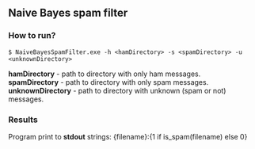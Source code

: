 ## Naive Bayes spam filter

### How to run?
```
$ NaiveBayesSpamFilter.exe -h <hamDirectory> -s <spamDirectory> -u <unknownDirectory>
```
__hamDirectory__ - path to directory with only ham messages.  
__spamDirectory__ - path to directory with only spam messages.  
__unknownDirectory__ - path to directory with unknown (spam or not) messages.  

### Results
Program print to __stdout__ strings: {filename}:{1 if is_spam(filename) else 0}
